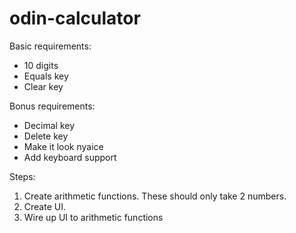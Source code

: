 # odin-calculator

Basic requirements:

- 10 digits
- Equals key
- Clear key

Bonus requirements:

- Decimal key
- Delete key
- Make it look nyaice
- Add keyboard support

Steps:
1. Create arithmetic functions. These should only take 2 numbers.
2. Create UI.
3. Wire up UI to arithmetic functions